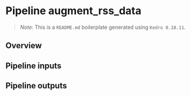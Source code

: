 # Pipeline augment_rss_data

> *Note:* This is a `README.md` boilerplate generated using `Kedro 0.18.11`.

## Overview

<!---
Please describe your modular pipeline here.
-->

## Pipeline inputs

<!---
The list of pipeline inputs.
-->

## Pipeline outputs

<!---
The list of pipeline outputs.
-->

